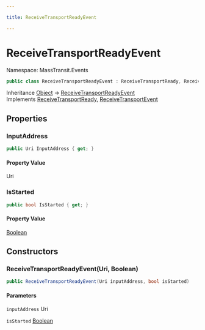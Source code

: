 ```yaml
---

title: ReceiveTransportReadyEvent

---
```


# ReceiveTransportReadyEvent

Namespace: MassTransit.Events

```csharp
public class ReceiveTransportReadyEvent : ReceiveTransportReady, ReceiveTransportEvent
```

Inheritance [Object](https://learn.microsoft.com/en-us/dotnet/api/system.object) → [ReceiveTransportReadyEvent](../masstransit-events/receivetransportreadyevent)<br/>
Implements [ReceiveTransportReady](../../masstransit-abstractions/masstransit/receivetransportready), [ReceiveTransportEvent](../../masstransit-abstractions/masstransit/receivetransportevent)

## Properties

### **InputAddress**

```csharp
public Uri InputAddress { get; }
```

#### Property Value

Uri<br/>

### **IsStarted**

```csharp
public bool IsStarted { get; }
```

#### Property Value

[Boolean](https://learn.microsoft.com/en-us/dotnet/api/system.boolean)<br/>

## Constructors

### **ReceiveTransportReadyEvent(Uri, Boolean)**

```csharp
public ReceiveTransportReadyEvent(Uri inputAddress, bool isStarted)
```

#### Parameters

`inputAddress` Uri<br/>

`isStarted` [Boolean](https://learn.microsoft.com/en-us/dotnet/api/system.boolean)<br/>
